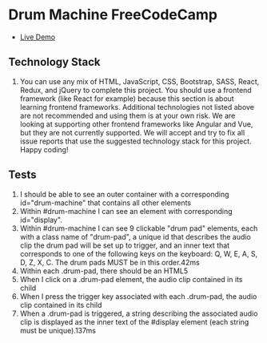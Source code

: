 # Drum Machine FreeCodeCamp
- [Live Demo](https://freecodecampdrummachine.netlify.app/)

## Technology Stack
1. You can use any mix of HTML, JavaScript, CSS, Bootstrap, SASS, React, Redux, and jQuery to complete this project. You should use a frontend framework (like React for example) because this section is about learning frontend frameworks. Additional technologies not listed above are not recommended and using them is at your own risk. We are looking at supporting other frontend frameworks like Angular and Vue, but they are not currently supported. We will accept and try to fix all issue reports that use the suggested technology stack for this project. Happy coding!
## Tests
1. I should be able to see an outer container with a corresponding id="drum-machine" that contains all other elements
2. Within #drum-machine I can see an element with corresponding id="display".
3. Within #drum-machine I can see 9 clickable "drum pad" elements, each with a class name of "drum-pad", a unique id that describes the audio clip the drum pad will be set up to trigger, and an inner text that corresponds to one of the following keys on the keyboard: Q, W, E, A, S, D, Z, X, C. The drum pads MUST be in this order.42ms
4. Within each .drum-pad, there should be an HTML5 <audio> element which has a src attribute pointing to an audio clip, a class name of "clip", and an id corresponding to the inner text of its parent .drum-pad (e.g. id="Q", id="W", id="E" etc.).
5. When I click on a .drum-pad element, the audio clip contained in its child <audio> element should be triggered.
6. When I press the trigger key associated with each .drum-pad, the audio clip contained in its child <audio> element should be triggered (e.g. pressing the Q key should trigger the drum pad which contains the string "Q", pressing the W key should trigger the drum pad which contains the string "W", etc.).
7. When a .drum-pad is triggered, a string describing the associated audio clip is displayed as the inner text of the #display element (each string must be unique).137ms
